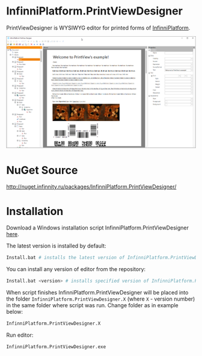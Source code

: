 # InfinniPlatform.PrintViewDesigner

PrintViewDesigner is WYSIWYG editor for printed forms of [InfinniPlatform](https://github.com/InfinniPlatform/InfinniPlatform).

![](.files/Example.png)

# NuGet Source

http://nuget.infinnity.ru/packages/InfinniPlatform.PrintViewDesigner/

# Installation

Download a Windows installation script InfinniPlatform.PrintViewDesigner [here](https://raw.githubusercontent.com/InfinniPlatform/InfinniPlatform.PrintViewDesigner/master/InfinniPlatform.PrintViewDesigner/Install.bat).

The latest version is installed by default:

```bash
Install.bat # installs the latest version of InfinniPlatform.PrintViewDesigner
```

You can install any version of editor from the repository:

```bash
Install.bat <version> # installs specified version of InfinniPlatform.PrintViewDesigner
```

When script finishes InfinniPlatform.PrintViewDesigner will be placed into the folder `InfinniPlatform.PrintViewDesigner.X` (where `X` - version number)
in the same folder where script was run. Change folder as in example below:

```bash
InfinniPlatform.PrintViewDesigner.X
```

Run editor:

```bash
InfinniPlatform.PrintViewDesigner.exe
```
